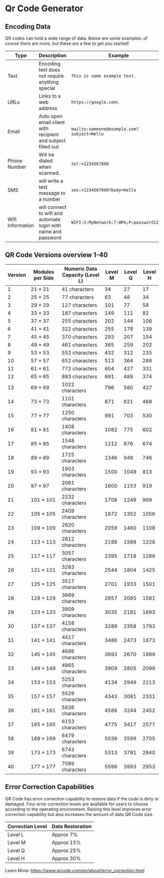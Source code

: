 # Qr Code Generator

## Encoding Data

QR codes can hold a wide range of data. Below are some examples. of course there are more, but these are a few to get you started!

| Type             | Description                                                    | Example                                              |
| ---------------- | -------------------------------------------------------------- | ---------------------------------------------------- |
| Text             | Encoding text does not require anything special                | ```This is some example text.```               |
| URLs             | Links to a web address                                         | ```https://google.com\```                      |
| Email            | Auto open email client with recipient and subject filled out.  | ```mailto:someone@example.com?subject=Hello``` |
| Phone Number     | Will be dialed when scanned.                                   | ```tel:+1234567890```                          |
| SMS              | will write a text message to a number                          | ```sms:+1234567890?body=Hello```               |
| Wifi Information | will connect to wifi and automate login with name and password | ```WIFI:S:MyNetwork;T:WPA;P:password123;;```   |

## QR Code Versions overview 1-40

| Version | Modules per Side | Numeric Data Capacity (Level L) | Level M | Level Q | Level H |
|---------|------------------|----------------------------------|---------|---------|---------|
| 1       | 21 × 21          | 41 characters                   | 34      | 27      | 17      |
| 2       | 25 × 25          | 77 characters                   | 63      | 48      | 34      |
| 3       | 29 × 29          | 127 characters                  | 101     | 77      | 58      |
| 4       | 33 × 33          | 187 characters                  | 149     | 111     | 82      |
| 5       | 37 × 37          | 255 characters                  | 202     | 144     | 106     |
| 6       | 41 × 41          | 322 characters                  | 255     | 178     | 139     |
| 7       | 45 × 45          | 370 characters                  | 293     | 207     | 154     |
| 8       | 49 × 49          | 461 characters                  | 365     | 259     | 202     |
| 9       | 53 × 53          | 552 characters                  | 432     | 312     | 235     |
| 10      | 57 × 57          | 652 characters                  | 513     | 364     | 288     |
| 11      | 61 × 61          | 772 characters                  | 604     | 427     | 331     |
| 12      | 65 × 65          | 883 characters                  | 691     | 489     | 374     |
| 13      | 69 × 69          | 1022 characters                 | 796     | 580     | 427     |
| 14      | 73 × 73          | 1101 characters                 | 871     | 621     | 468     |
| 15      | 77 × 77          | 1250 characters                 | 991     | 703     | 530     |
| 16      | 81 × 81          | 1408 characters                 | 1082    | 775     | 602     |
| 17      | 85 × 85          | 1548 characters                 | 1212    | 876     | 674     |
| 18      | 89 × 89          | 1725 characters                 | 1346    | 948     | 746     |
| 19      | 93 × 93          | 1903 characters                 | 1500    | 1049    | 813     |
| 20      | 97 × 97          | 2061 characters                 | 1600    | 1153    | 919     |
| 21      | 101 × 101        | 2232 characters                 | 1708    | 1249    | 969     |
| 22      | 105 × 105        | 2409 characters                 | 1872    | 1352    | 1056    |
| 23      | 109 × 109        | 2620 characters                 | 2059    | 1460    | 1108    |
| 24      | 113 × 113        | 2812 characters                 | 2188    | 1588    | 1228    |
| 25      | 117 × 117        | 3057 characters                 | 2395    | 1718    | 1286    |
| 26      | 121 × 121        | 3283 characters                 | 2544    | 1804    | 1425    |
| 27      | 125 × 125        | 3517 characters                 | 2701    | 1933    | 1501    |
| 28      | 129 × 129        | 3669 characters                 | 2857    | 2085    | 1581    |
| 29      | 133 × 133        | 3909 characters                 | 3035    | 2181    | 1693    |
| 30      | 137 × 137        | 4158 characters                 | 3289    | 2358    | 1793    |
| 31      | 141 × 141        | 4417 characters                 | 3486    | 2473    | 1873    |
| 32      | 145 × 145        | 4686 characters                 | 3693    | 2670    | 1989    |
| 33      | 149 × 149        | 4965 characters                 | 3909    | 2805    | 2099    |
| 34      | 153 × 153        | 5253 characters                 | 4134    | 2949    | 2213    |
| 35      | 157 × 157        | 5529 characters                 | 4343    | 3081    | 2331    |
| 36      | 161 × 161        | 5836 characters                 | 4588    | 3244    | 2452    |
| 37      | 165 × 165        | 6153 characters                 | 4775    | 3417    | 2577    |
| 38      | 169 × 169        | 6479 characters                 | 5039    | 3599    | 2705    |
| 39      | 173 × 173        | 6743 characters                 | 5313    | 3791    | 2840    |
| 40      | 177 × 177        | 7089 characters                 | 5596    | 3993    | 2953    |

## Error Correction Capabilities

QR Code has error correction capability to restore data if the code is dirty or damaged. Four error correction levels are available for users to choose according to the operating environment. Raising this level improves error correction capability but also increases the amount of data QR Code size.

| Correction Level | Data Restoration |
|------------------|------------------|
| Level L          | Approx 7%        |
| Level M          | Approx 15%       |
| Level Q          | Approx 25%       |
| Level H          | Approx 30%       |

Learn More: <https://www.qrcode.com/en/about/error_correction.html>
